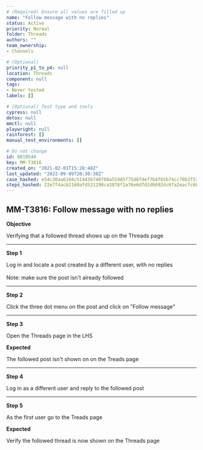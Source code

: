 ```yaml
---
# (Required) Ensure all values are filled up
name: "Follow message with no replies"
status: Active
priority: Normal
folder: Threads
authors: ""
team_ownership: 
- Channels

# (Optional)
priority_p1_to_p4: null
location: Threads
component: null
tags: 
- Never tested
labels: []

# (Optional) Test type and tools
cypress: null
detox: null
mmctl: null
playwright: null
rainforest: []
manual_test_environments: []

# Do not change
id: 8819544
key: MM-T3816
created_on: "2021-02-01T15:28:48Z"
last_updated: "2022-09-09T20:30:38Z"
case_hashed: e54c30aa6104c51443b740708a55985f75d6fdef7b4f85b74cc70b2f534ce4ed64b46c8f506a23cda093dfef19621cc3
steps_hashed: 22e7f4acb2160afd521298ca3878f1a76e6d7d2d6692dc6fa2eacfc6bfe2646f4552dccf97e81b140e1f3b601d0c3447
---
```


<!-- (Auto-generated) Based on frontmatter's "key" and "name" -->

## MM-T3816: Follow message with no replies

**Objective**

Verifying that a followed thread shows up on the Threads page

---

**Step 1**

Log in and locate a post created by a different user, with no replies\
\
Note: make sure the post isn't already followed

---

**Step 2**

Click the three dot menu on the post and click on "Follow message"

---

**Step 3**

Open the Threads page in the LHS

**Expected**

The followed post isn't shown on on the Treads page

---

**Step 4**

Log in as a different user and reply to the followed post

---

**Step 5**

As the first user go to the Treads page

**Expected**

Verify the followed thread is now shown on the Threads page
